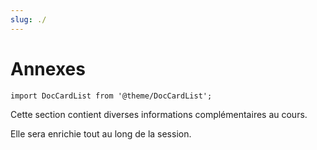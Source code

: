 ```yaml
---
slug: ./
---
```


# Annexes

```mdx-code-block
import DocCardList from '@theme/DocCardList';
```

Cette section contient diverses informations complémentaires au cours.

Elle sera enrichie tout au long de la session.

<DocCardList />
